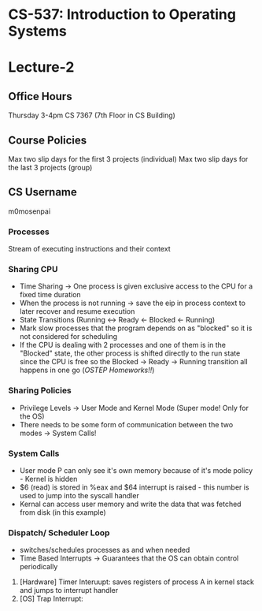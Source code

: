 # CS-537: Introduction to Operating Systems
# Lecture-2

## Office Hours
Thursday 3-4pm CS 7367 (7th Floor in CS Building)

## Course Policies
Max two slip days for the first 3 projects (individual)
Max two slip days for the last 3 projects (group)

## CS Username
m0mosenpai

### Processes
Stream of executing instructions and their context

### Sharing CPU
- Time Sharing -> One process is given exclusive access to the CPU for a fixed time duration
- When the process is not running -> save the eip in process context to later recover and resume execution
- State Transitions (Running <-> Ready <- Blocked <- Running)
- Mark slow processes that the program depends on as "blocked" so it is not considered for scheduling
- If the CPU is dealing with 2 processes and one of them is in the "Blocked" state, the other process is shifted directly
to the run state since the CPU is free so the Blocked -> Ready -> Running transition all happens in one go (_OSTEP Homeworks!!_)

### Sharing Policies
- Privilege Levels -> User Mode and Kernel Mode (Super mode! Only for the OS)
- There needs to be some form of communication between the two modes -> System Calls!

### System Calls
- User mode P can only see it's own memory because of it's mode policy - Kernel is hidden
- $6 (read) is stored in %eax and $64 interrupt is raised - this number is used to jump into the syscall handler
- Kernal can access user memory and write the data that was fetched from disk (in this example)

### Dispatch/ Scheduler Loop
- switches/schedules processes as and when needed
- Time Based Interrupts -> Guarantees that the OS can obtain control periodically

1. [Hardware] Timer Interuupt: saves registers of process A in kernel stack and jumps to interrupt handler
2. [OS] Trap Interrupt:
